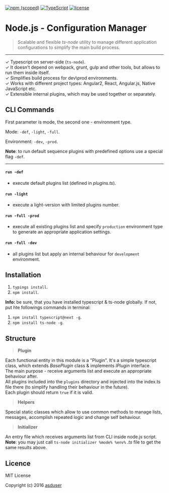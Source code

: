 [![npm (scoped)](https://img.shields.io/npm/v/@cycle/core.svg)]()
[![TypeScript](https://badges.frapsoft.com/typescript/version/typescript-next.svg?v=101)](https://github.com/ellerbrock/typescript-badges/)
[![license](https://img.shields.io/github/license/mashape/apistatus.svg)]()

# Node.js - Configuration Manager

> Scalable and flexible *ts-node* utility to manage different application configurations to simplify the main build process.

---

✓ Typescript on server-side (`ts-node`).<br/>
✓ It doesn't depend on webpack, grunt, gulp and other tools, but allows to run them inside itself.<br/>
✓ Simplifies build process for dev\prod environments.<br/>
✓ Works with different project types: Angular2, React, Angular.js, Native JavaScript etc.<br/>
✓ Extensible internal plugins, which may be used together or separately.

## CLI Commands

First parameter is mode, the second one - environment type.

Mode: `-def`, `-light`, `-full`.

Environment: `-dev`, `-prod`.

**Note**: to run default sequence plugins with predefined options use a special flag `-def`.

---

#### `run -def`
- execute default plugins list (defined in *plugins.ts*).

#### `run -light`
- execute a light-version with limited plugins number.

#### `run -full -prod`
- execute all existing plugins list and specify `production` environment type to generate an appropriate application settings.

#### `run -full -dev`
- all plugins list but apply an internal behaviour for `development` environment.
  
## Installation

1. `typings install`.
2. `npm install`.

**Info:** be sure, that you have installed typescript & ts-node globally. If not, put hte followings commands in terminal:

1. `npm install typescript@next -g`.
2. `npm install ts-node -g`.  

## Structure

> **Plugin**

Each functional entity in this module is a "Plugin". It's a simple typescript class, which extends *BasePlugin* class & implements *IPlugin* interface.<br/>
The main purpose - receive arguments list and execute an appropriate behaviour after.<br/>
All plugins included into the `plugins` directory and injected into the index.ts file there (to simplify handling their behaviour in the future).<br/>
Each plugin should return `true` if it is valid.

> **Helpers**

Special static classes which allow to use common methods to manage lists, messages, accomplish repeated logic and change self behaviour.

> **Initializer**

An entry file which receives arguments list from CLI inside node.js script.<br/>
**Note**: you may just call `ts-node initializer %mode% %env%` *.ts* file to get the same results above. 

## Licence

MIT License

Copyright (c) 2016 [asduser](https://github.com/asduser)
